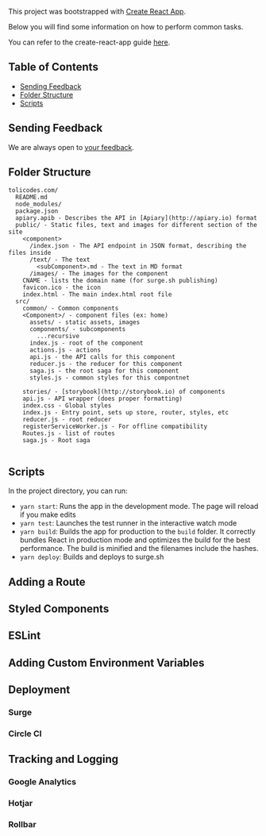 This project was bootstrapped with [Create React App](https://github.com/facebookincubator/create-react-app).

Below you will find some information on how to perform common tasks.

You can refer to the create-react-app guide [here](https://github.com/facebookincubator/create-react-app/blob/master/packages/react-scripts/template/README.md).

## Table of Contents

- [Sending Feedback](#sending-feedback)
- [Folder Structure](#folder-structure)
- [Scripts](#scripts)

## Sending Feedback

We are always open to [your feedback](https://github.com/tolicodes/tolicodes.com/issues).

## Folder Structure
```
tolicodes.com/
  README.md
  node_modules/
  package.json
  apiary.apib - Describes the API in [Apiary](http://apiary.io) format
  public/ - Static files, text and images for different section of the site
    <component>
      /index.json - The API endpoint in JSON format, describing the files inside
      /text/ - The text
        <subComponent>.md - The text in MD format
      /images/ - The images for the component
    CNAME - lists the domain name (for surge.sh publishing)
    favicon.ico - the icon
    index.html - The main index.html root file
  src/
    common/ - Common components
    <Component>/ - component files (ex: home)
      assets/ - static assets, images
      components/ - subcomponents
        ...recursive
      index.js - root of the component
      actions.js - actions
      api.js - the API calls for this component
      reducer.js - the reducer for this component
      saga.js - the root saga for this component
      styles.js - common styles for this compontnet

    stories/ - [storybook](http://storybook.io) of components
    api.js - API wrapper (does proper formatting)
    index.css - Global styles
    index.js - Entry point, sets up store, router, styles, etc
    reducer.js - root reducer
    registerServiceWorker.js - For offline compatibility
    Routes.js - list of routes
    saga.js - Root saga
  
```

## Scripts

In the project directory, you can run:
* `yarn start`: Runs the app in the development mode. The page will reload if you make edits
* `yarn test`: Launches the test runner in the interactive watch mode
* `yarn build`: Builds the app for production to the `build` folder. It correctly bundles React in production mode and optimizes the build for the best performance. The build is minified and the filenames include the hashes.
* `yarn deploy`: Builds and deploys to surge.sh

## Adding a Route

## Styled Components

## ESLint

## Adding Custom Environment Variables

## Deployment
### Surge

### Circle CI

## Tracking and Logging
### Google Analytics

### Hotjar

### Rollbar